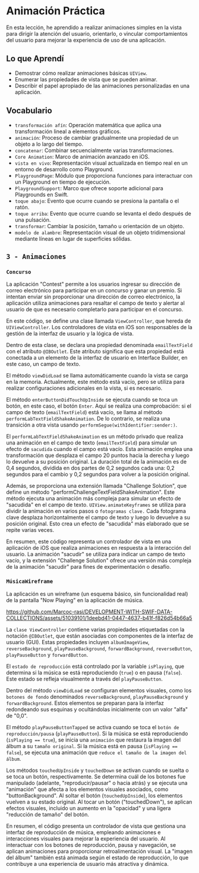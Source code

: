 # Animación Práctica

En esta lección, he aprendido a realizar animaciones simples en la vista para dirigir la atención del usuario, orientarlo, o vincular comportamientos del usuario para mejorar la experiencia de uso de una aplicación.

## Lo que Aprendí

- Demostrar cómo realizar animaciones básicas `UIView`.
- Enumerar las propiedades de vista que se pueden animar.
- Describir el papel apropiado de las animaciones personalizadas en una aplicación.

## Vocabulario
- `transformación afín`: Operación matemática que aplica una transformación lineal a elementos gráficos.
- `animación`: Proceso de cambiar gradualmente una propiedad de un objeto a lo largo del tiempo.
- `concatenar`: Combinar secuencialmente varias transformaciones.
- `Core Animation`: Marco de animación avanzado en iOS.
- `vista en vivo`: Representación visual actualizada en tiempo real en un entorno de desarrollo como Playground.
- `PlaygroundPage`: Módulo que proporciona funciones para interactuar con un Playground en tiempo de ejecución.
- `PlaygroundSupport`: Marco que ofrece soporte adicional para Playgrounds en Swift.
- `toque abajo`: Evento que ocurre cuando se presiona la pantalla o el ratón.
- `toque arriba`: Evento que ocurre cuando se levanta el dedo después de una pulsación.
- `transformar`: Cambiar la posición, tamaño u orientación de un objeto.
- `modelo de alambre`: Representación visual de un objeto tridimensional mediante líneas en lugar de superficies sólidas.

## `3 - Animaciones`

### `Concurso`

La aplicación "Contest" permite a los usuarios ingresar su dirección de correo electrónico para participar en un concurso y ganar un premio. Si intentan enviar sin proporcionar una dirección de correo electrónico, la aplicación utiliza animaciones para resaltar el campo de texto y alertar al usuario de que es necesario completarlo para participar en el concurso.

[
](https://github.com/Marcoc-rasi/DEVELOPMENT-WITH-SWIF-DATA-COLLECTIONS/assets/51039101/a291d783-7426-4472-a309-608e803e1be5)

En este código, se define una clase llamada `ViewController`, que hereda de `UIViewController`. Los controladores de vista en iOS son responsables de la gestión de la interfaz de usuario y la lógica de vista.

Dentro de esta clase, se declara una propiedad denominada `emailTextField` con el atributo `@IBOutlet`. Este atributo significa que esta propiedad está conectada a un elemento de la interfaz de usuario en Interface Builder, en este caso, un campo de texto.

El método `viewDidLoad` se llama automáticamente cuando la vista se carga en la memoria. Actualmente, este método está vacío, pero se utiliza para realizar configuraciones adicionales en la vista, si es necesario.

El método `enterButtonDidTouchUpInside` se ejecuta cuando se toca un botón, en este caso, el botón `Enter`. Aquí se realiza una comprobación: si el campo de texto (`emailTextField`) está vacío, se llama al método `performLabTextFieldShakeAnimation`. De lo contrario, se realiza una transición a otra vista usando `performSegue(withIdentifier:sender:)`.

El `performLabTextFieldShakeAnimation` es un método privado que realiza una animación en el campo de texto (`emailTextField`) para simular un efecto de `sacudida` cuando el campo está vacío. Esta animación emplea una transformación que desplaza el campo 20 puntos hacia la derecha y luego lo devuelve a su posición original. La duración total de la animación es de 0,4 segundos, dividida en dos partes de 0,2 segundos cada una: 0,2 segundos para el cambio y 0,2 segundos para volver a la posición original.

Además, se proporciona una extensión llamada "Challenge Solution", que define un método "performChallengeTextFieldShakeAnimation". Este método ejecuta una animación más compleja para simular un efecto de "sacudida" en el campo de texto. `UIView.animateKeyframes` se utiliza para dividir la animación en varios pasos o `fotogramas clave.` Cada fotograma clave desplaza horizontalmente el campo de texto y luego lo devuelve a su posición original. Esto crea un efecto de "sacudida" más elaborado que se repite varias veces.

En resumen, este código representa un controlador de vista en una aplicación de iOS que realiza animaciones en respuesta a la interacción del usuario. La animación "sacudir" se utiliza para indicar un campo de texto vacío, y la extensión "Challenge Solution" ofrece una versión más compleja de la animación "sacudir" para fines de experimentación o desafío.

### `MúsicaWireframe`

La aplicación es un wireframe (un esquema básico, sin funcionalidad real) de la pantalla "Now Playing" en la aplicación de música.

https://github.com/Marcoc-rasi/DEVELOPMENT-WITH-SWIF-DATA-COLLECTIONS/assets/51039101/1deebd41-0447-4637-b41f-f826d54b66a5

La `clase ViewController` contiene varias propiedades etiquetadas con la notación `@IBOutlet`, que están asociadas con componentes de la interfaz de usuario (GUI). Estas propiedades incluyen `albumImageView`, `reverseBackground`, `playPauseBackground`, `forwardBackground`, `reverseButton`, `playPauseButton` y `forwardButton`.

El `estado de reproducción` está controlado por la variable `isPlaying`, que determina si la música se está reproduciendo (`true`) o en pausa (`false`). Este estado se refleja visualmente a través del `playPauseButton`.

Dentro del método `viewDidLoad` se configuran elementos visuales, como los `botones de fondo` denominados `reverseBackground`, `playPauseBackground` y `forwardBackground`. Estos elementos se preparan para la interfaz redondeando sus esquinas y ocultándolas inicialmente con un valor "alfa" de "0,0".

El método `playPauseButtonTapped` se activa cuando se toca el `botón de reproducción/pausa` (`playPauseButton`). Si la música se está reproduciendo (`isPlaying == true`), se inicia una `animación` que restaura la imagen del álbum a su `tamaño original`. Si la música está en pausa (`isPlaying == false`), se ejecuta una animación que `reduce el tamaño de la imagen del álbum`.

Los métodos `touchedUpInside` y `touchedDown` se activan cuando se suelta o se toca un botón, respectivamente. Se determina cuál de los botones fue manipulado (adelante, "reproducir/pausar" o hacia atrás) y se ejecuta una "animación" que afecta a los elementos visuales asociados, como "buttonBackground". Al soltar el botón (`touchedUpInside`), los elementos vuelven a su estado original. Al tocar un botón ("touchedDown"), se aplican efectos visuales, incluido un aumento en la "opacidad" y una ligera "reducción de tamaño" del botón.

En resumen, el código presenta un controlador de vista que gestiona una interfaz de reproducción de música, empleando animaciones e interacciones visuales para mejorar la experiencia del usuario. Al interactuar con los botones de reproducción, pausa y navegación, se aplican animaciones para proporcionar retroalimentación visual. La "imagen del álbum" también está animada según el estado de reproducción, lo que contribuye a una experiencia de usuario más atractiva y dinámica.
